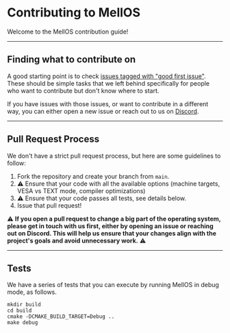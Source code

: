  # Contributing to MellOS

Welcome to the MellOS contribution guide!

---

## Finding what to contribute on
A good starting point is to check [issues tagged with "good first issue"](https://github.com/mell-o-tron/MellOS/issues?q=is%3Aissue%20state%3Aopen%20label%3A%22good%20first%20issue%22). These should be simple tasks that we left behind specifically for people who want to contribute but don't know where to start.

If you have issues with those issues, or want to contribute in a different way, you can either open a new issue or reach out to us on [Discord](https://discord.com/invite/DgDDV6xPQe).

---

## Pull Request Process
We don't have a strict pull request process, but here are some guidelines to follow:
1. Fork the repository and create your branch from `main`.
2. :warning: Ensure that your code with all the available options (machine targets, VESA vs TEXT mode, compiler optimizations)
3. :warning: Ensure that your code passes all tests, see details below.
4. Issue that pull request!

:warning: **If you open a pull request to change a big part of the operating system, please get in touch with us first, either by opening an issue or reaching out on Discord. This will help us ensure that your changes align with the project's goals and avoid unnecessary work.** :warning:

---

## Tests

We have a series of tests that you can execute by running MellOS in debug mode, as follows.

```
mkdir build
cd build
cmake -DCMAKE_BUILD_TARGET=Debug ..
make debug
```